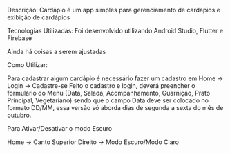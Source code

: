 Descrição:
Cardápio é um app simples para gerenciamento de cardapios e exibição de cardápios

Tecnologias Utilizadas:
Foi desenvolvido utilizando Android Studio, Flutter e Firebase

Ainda há coisas a serem ajustadas

Como Utilizar:

Para cadastrar algum cardápio é necessário fazer um cadastro em Home -> Login -> Cadastre-se
Feito o cadastro e login, deverá preencher o formulário do Menu (Data, Salada, Acompanhamento, Guarnição, Prato Principal, Vegetariano)
sendo que o campo Data deve ser colocado no formato DD/MM, essa versão só aborda dias de segunda a sexta do mês de outubro.

Para Ativar/Desativar o modo Escuro

Home -> Canto Superior Direito -> Modo Escuro/Modo Claro
